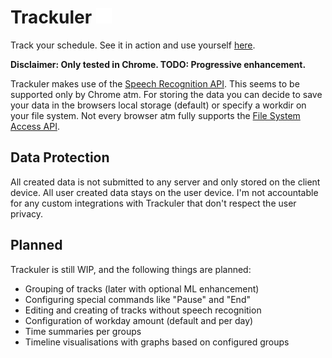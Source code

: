 # Trackuler <img src="https://github.com/fdc-viktor-luft/trackuler/blob/main/frontend/public/favicon.svg" height="25" width="25" />
Track your schedule. See it in action and use yourself [here](https://fdc-viktor-luft.github.io/trackuler/).

**Disclaimer: Only tested in Chrome. TODO: Progressive enhancement.**

Trackuler makes use of the [Speech Recognition API](https://developer.mozilla.org/en-US/docs/Web/API/SpeechRecognition).
This seems to be supported only by Chrome atm. For storing the data you can decide to save your data in the browsers
local storage (default) or specify a workdir on your file system. Not every browser atm fully supports the
[File System Access API](https://web.dev/file-system-access/).

## Data Protection
All created data is not submitted to any server and only stored on the client device. All user created data stays on
the user device. I'm not accountable for any custom integrations with Trackuler that don't respect the user privacy.

## Planned
Trackuler is still WIP, and the following things are planned:
- Grouping of tracks (later with optional ML enhancement)
- Configuring special commands like "Pause" and "End"
- Editing and creating of tracks without speech recognition
- Configuration of workday amount (default and per day)
- Time summaries per groups
- Timeline visualisations with graphs based on configured groups
